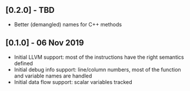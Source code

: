 ## [0.2.0] - TBD

- Better (demangled) names for C++ methods

## [0.1.0] - 06 Nov 2019

- Initial LLVM support: most of the instructions have the right semantics defined
- Initial debug info support: line/column numbers, most of the function and variable names are handled
- Initial data flow support: scalar variables tracked